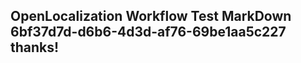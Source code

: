 <properties
ms.topic="hero-topic"
ms.test1="hero-topic"
ms.test2="test"/>

## OpenLocalization Workflow Test MarkDown 6bf37d7d-d6b6-4d3d-af76-69be1aa5c227 thanks!
